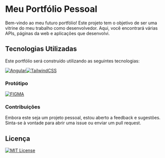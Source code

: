 # Meu Portfólio Pessoal

Bem-vindo ao meu futuro portfólio! Este projeto tem o objetivo de ser uma vitrine do meu trabalho como desenvolvedor. Aqui, você encontrará várias APIs, páginas da web e aplicações que desenvolvi.

## Tecnologias Utilizadas

Este portfólio será construído utilizando as seguintes tecnologias:

[![Angular](https://img.shields.io/badge/angular-%23DD0031.svg?style=for-the-badge&logo=angular&logoColor=white)](https://angular.dev/)[![TailwindCSS](https://img.shields.io/badge/tailwindcss-%2338B2AC.svg?style=for-the-badge&logo=tailwind-css&logoColor=white)](https://tailwindcss.com/)

### Protótipo

[![FIGMA](https://img.shields.io/badge/figma-%23F24E1E.svg?style=for-the-badge&logo=figma&logoColor=white&width=100&scale=2)
](https://www.figma.com/file/FNwgGY1Jsht4AOh0Xd6Uvo/Untitled)

### Contribuições

Embora este seja um projeto pessoal, estou aberto a feedback e sugestões. Sinta-se à vontade para abrir uma issue ou enviar um pull request.

## Licença

[![MIT License](https://img.shields.io/badge/License-MIT-green.svg)](https://choosealicense.com/licenses/mit/)
